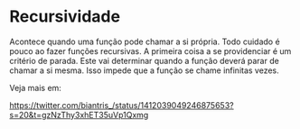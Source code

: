 # Recursividade

Acontece quando uma função pode chamar a si própria. Todo cuidado é pouco ao fazer funções recursivas.
A primeira coisa a se providenciar é um critério de parada. Este vai determinar quando a função deverá parar de chamar a si mesma. Isso impede que a função se chame infinitas vezes.

Veja mais em:

https://twitter.com/biantris_/status/1412039049246875653?s=20&t=gzNzThy3xhET35uVp1Qxmg
